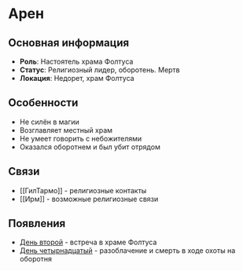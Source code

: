 # Арен

## Основная информация
- **Роль**: Настоятель храма Фолтуса
- **Статус**: Религиозный лидер, оборотень. Мертв
- **Локация**: Недорет, храм Фолтуса

## Особенности
- Не силён в магии
- Возглавляет местный храм
- Не умеет говорить с небожителями
- Оказался оборотнем и был убит отрядом

## Связи
- [[ГилТармо]] - религиозные контакты
- [[Ирм]] - возможные религиозные связи

## Появления
- [День второй](obsidian://open?vault=Project%20LUX&file=%D0%9E%D1%82%D1%87%D0%B5%D1%82%D1%8B%2F%D0%94%D0%B5%D0%BD%D1%8C%20%D0%B2%D1%82%D0%BE%D1%80%D0%BE%D0%B9) - встреча в храме Фолтуса
- [День четырнадцатый](obsidian://open?vault=Project%20LUX&file=%D0%9E%D1%82%D1%87%D0%B5%D1%82%D1%8B%2F%D0%94%D0%B5%D0%BD%D1%8C%20%D1%87%D0%B5%D1%82%D1%8B%D1%80%D0%BD%D0%B0%D0%B4%D1%86%D0%B0%D1%82%D1%8B%D0%B9) - разоблачение и смерть в ходе охоты на оборотня 